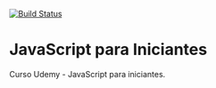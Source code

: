 [![Build Status](https://travis-ci.org/felipepichl/JavaScript-para-Iniciantes.svg?branch=master)](https://travis-ci.org/felipepichl/JavaScript-para-Iniciantes)

# JavaScript para Iniciantes
Curso Udemy - JavaScript para iniciantes.